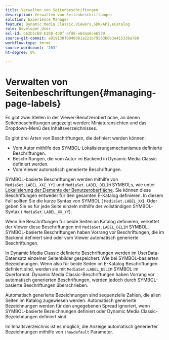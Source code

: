 ```yaml
---
title: Verwalten von Seitenbeschriftungen
description: Verwalten von Seitenbeschriftungen
solution: Experience Manager
feature: Dynamic Media Classic,Viewers,SDK/API,eCatalog
role: Developer,User
exl-id: b62b5cb8-6100-4d0f-afd8-e6daa6ce6539
source-git-commit: a919130f0940d81a221b79563b6b3e41533ba788
workflow-type: tm+mt
source-wordcount: '263'
ht-degree: 0%

---
```


# Verwalten von Seitenbeschriftungen{#managing-page-labels}

Es gibt zwei Stellen in der Viewer-Benutzeroberfläche, an denen Seitenbeschriftungen angezeigt werden: Miniaturansichten und das Dropdown-Menü des Inhaltsverzeichnisses.

Es gibt drei Arten von Beschriftungen, die definiert werden können:

* Vom Autor mithilfe des SYMBOL-Lokalisierungsmechanismus definierte Beschriftungen.
* Beschriftungen, die vom Autor im Backend in Dynamic Media Classic definiert werden.
* Vom Viewer automatisch generierte Beschriftungen.

SYMBOL-basierte Beschriftungen werden mithilfe von `MediaSet.LABEL_XX[_YY]` und `MediaSet.LABEL_DELIM` SYMBOLs, wie unter [Lokalisierung der Elemente der Benutzeroberfläche](../../c-html5-s7-aem-asset-viewers/c-html5-20-ecatalog-viewer-about/c-html5-20-ecatalog-viewer-localization.md#concept-cbfc39344c494eb7b9f6a272cff0cc74). Sie können diese Beschriftungen entweder für den gesamten E-Katalog definieren. In diesem Fall sollten Sie die kurze Syntax von SYMBOL ( `MediaSet.LABEL_XX`). Oder geben Sie es für jede Seite einzeln mithilfe der vollständigen SYMBOL-Syntax ( `MediaSet.LABEL_XX_YY`).

Wenn Sie Beschriftungen für beide Seiten im Katalog definieren, verkettet der Viewer diese Beschriftungen mit `MediaSet.LABEL_DELIM` SYMBOL. SYMBOL-basierte Beschriftungen haben Vorrang vor Beschriftungen, die im Backend definiert sind oder vom Viewer automatisch generierte Beschriftungen.

In Dynamic Media Classic definierte Beschriftungen werden im UserData-Datensatz einzelner Seitenbilder gespeichert. Wie bei SYMBOL-basierten Bezeichnungen. Wenn also für beide Seiten im E-Katalog Beschriftungen definiert sind, werden sie mit `MediaSet.LABEL_DELIM` SYMBOL im Querformat. Dynamic Media Classic-Beschriftungen haben Vorrang vor automatisch generierten Beschriftungen, werden jedoch durch SYMBOL-basierte Beschriftungen überschrieben.

Automatisch generierte Bezeichnungen sind sequenzielle Zahlen, die allen Seiten im Katalog zugewiesen werden. Automatisch generierte Bezeichnungen werden für den angegebenen Spread ignoriert, wenn SYMBOL-basierte Bezeichnungen definiert oder Dynamic Media Classic-Bezeichnungen definiert sind.

Im Inhaltsverzeichnis ist es möglich, die Anzeige automatisch generierter Bezeichnungen mithilfe von `showdefault` Parameter.

